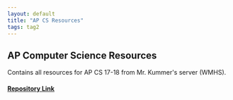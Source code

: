```yaml
---
layout: default
title: "AP CS Resources"
tags: tag2
---
```

## AP Computer Science Resources

Contains all resources for AP CS 17-18 from Mr. Kummer's server (WMHS).

#### [Repository Link](https://github.com/MJVL/AP-Computer-Science-Resources "AP Computer Science Resources")